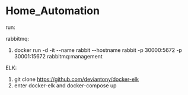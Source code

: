 # Home_Automation

run:

rabbitmq:
  1. docker run -d -it --name rabbit --hostname rabbit -p 30000:5672 -p 30001:15672 rabbitmq:management

ELK:
  1. git clone https://github.com/deviantony/docker-elk
  2. enter docker-elk and docker-compose up


